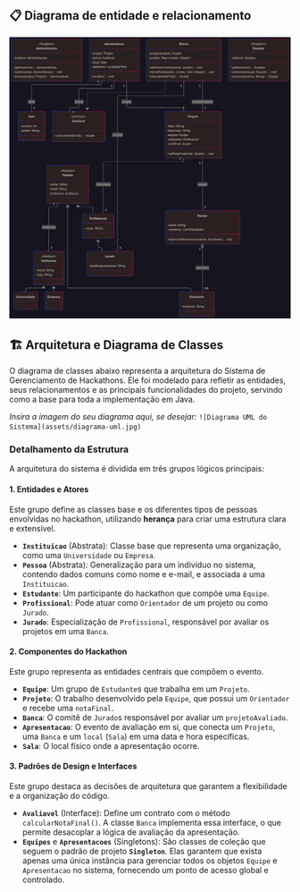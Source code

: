 

## 📋 Diagrama de entidade e relacionamento 
![**DIAGRAMA UML**](docs/assets/imagens/diagrama-uml.jpg.png)

## 🏗️ Arquitetura e Diagrama de Classes

O diagrama de classes abaixo representa a arquitetura do Sistema de Gerenciamento de Hackathons. Ele foi modelado para refletir as entidades, seus relacionamentos e as principais funcionalidades do projeto, servindo como a base para toda a implementação em Java.

*Insira a imagem do seu diagrama aqui, se desejar:*
`![Diagrama UML do Sistema](assets/diagrama-uml.jpg)`

### Detalhamento da Estrutura

A arquitetura do sistema é dividida em três grupos lógicos principais:

#### 1. Entidades e Atores
Este grupo define as classes base e os diferentes tipos de pessoas envolvidas no hackathon, utilizando **herança** para criar uma estrutura clara e extensível.

* **`Instituicao`** (Abstrata): Classe base que representa uma organização, como uma `Universidade` ou `Empresa`.
* **`Pessoa`** (Abstrata): Generalização para um indivíduo no sistema, contendo dados comuns como nome e e-mail, e associada a uma `Instituicao`.
* **`Estudante`**: Um participante do hackathon que compõe uma `Equipe`.
* **`Profissional`**: Pode atuar como `Orientador` de um projeto ou como `Jurado`.
* **`Jurado`**: Especialização de `Profissional`, responsável por avaliar os projetos em uma `Banca`.

#### 2. Componentes do Hackathon
Este grupo representa as entidades centrais que compõem o evento.

* **`Equipe`**: Um grupo de `Estudante`s que trabalha em um `Projeto`.
* **`Projeto`**: O trabalho desenvolvido pela `Equipe`, que possui um `Orientador` e recebe uma `notaFinal`.
* **`Banca`**: O comitê de `Jurado`s responsável por avaliar um `projetoAvaliado`.
* **`Apresentacao`**: O evento de avaliação em si, que conecta um `Projeto`, uma `Banca` e um `local` (`Sala`) em uma data e hora específicas.
* **`Sala`**: O local físico onde a apresentação ocorre.

#### 3. Padrões de Design e Interfaces
Este grupo destaca as decisões de arquitetura que garantem a flexibilidade e a organização do código.

* **`Avaliavel`** (Interface): Define um contrato com o método `calcularNotaFinal()`. A classe `Banca` implementa essa interface, o que permite desacoplar a lógica de avaliação da apresentação.
* **`Equipes`** e **`Apresentacoes`** (Singletons): São classes de coleção que seguem o padrão de projeto **`Singleton`**. Elas garantem que exista apenas uma única instância para gerenciar todos os objetos `Equipe` e `Apresentacao` no sistema, fornecendo um ponto de acesso global e controlado.
